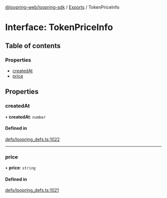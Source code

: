 [@loopring-web/loopring-sdk](../README.md) / [Exports](../modules.md) / TokenPriceInfo

# Interface: TokenPriceInfo

## Table of contents

### Properties

- [createdAt](TokenPriceInfo.md#createdat)
- [price](TokenPriceInfo.md#price)

## Properties

### createdAt

• **createdAt**: `number`

#### Defined in

[defs/loopring_defs.ts:1022](https://github.com/Loopring/loopring_sdk/blob/ea87b1c/src/defs/loopring_defs.ts#L1022)

___

### price

• **price**: `string`

#### Defined in

[defs/loopring_defs.ts:1021](https://github.com/Loopring/loopring_sdk/blob/ea87b1c/src/defs/loopring_defs.ts#L1021)
